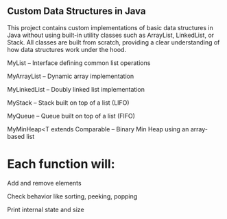 ## Custom Data Structures in Java

This project contains custom implementations of basic data structures in Java without using built-in utility classes such as ArrayList, LinkedList, or Stack. All classes are built from scratch, providing a clear understanding of how data structures work under the hood.


MyList<T> – Interface defining common list operations

MyArrayList<T> – Dynamic array implementation

MyLinkedList<T> – Doubly linked list implementation

MyStack<T> – Stack built on top of a list (LIFO)

MyQueue<T> – Queue built on top of a list (FIFO)

MyMinHeap<T extends Comparable<T> – Binary Min Heap using an array-based list


# Each function will:

Add and remove elements

Check behavior like sorting, peeking, popping

Print internal state and size

